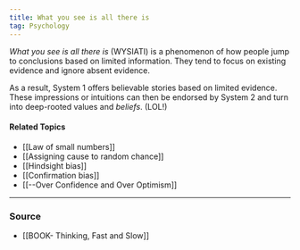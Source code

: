 ```yaml
---
title: What you see is all there is
tag: Psychology 
---
```


*What you see is all there is* (WYSIATI) is a phenomenon of how people jump to conclusions based on limited information. They tend to focus on existing evidence and ignore absent evidence. 

As a result, System 1 offers believable stories based on limited evidence. These impressions or intuitions can then be endorsed by System 2 and turn into deep-rooted values and *beliefs*. (LOL!)

#### Related Topics
- [[Law of small numbers]]
- [[Assigning cause to random chance]]
- [[Hindsight bias]]
- [[Confirmation bias]]
- [[--Over Confidence and Over Optimism]]

--- 
### Source
- [[BOOK- Thinking, Fast and Slow]]